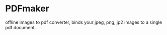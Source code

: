 # PDFmaker
offline images to pdf converter, binds your jpeg, png, jp2 images to a single pdf document. 

